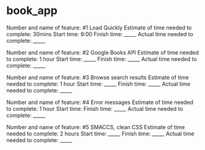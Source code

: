 # book_app

Number and name of feature: #1 Load Quickly
Estimate of time needed to complete: 30mins
Start time: 9:00
Finish time: _____
Actual time needed to complete: _____

Number and name of feature: #2 Google Books API
Estimate of time needed to complete: 1 hour
Start time: _____
Finish time: _____
Actual time needed to complete: _____

Number and name of feature: #3 Browse search results
Estimate of time needed to complete: 1 hour
Start time: _____
Finish time: _____
Actual time needed to complete: _____

Number and name of feature: #4 Error messages
Estimate of time needed to complete: 1 hour
Start time: 
Finish time: _____
Actual time needed to complete: _____

Number and name of feature: #5 SMACCS, clean CSS
Estimate of time needed to complete: 2 hours
Start time: _____
Finish time: _____
Actual time needed to complete: _____
